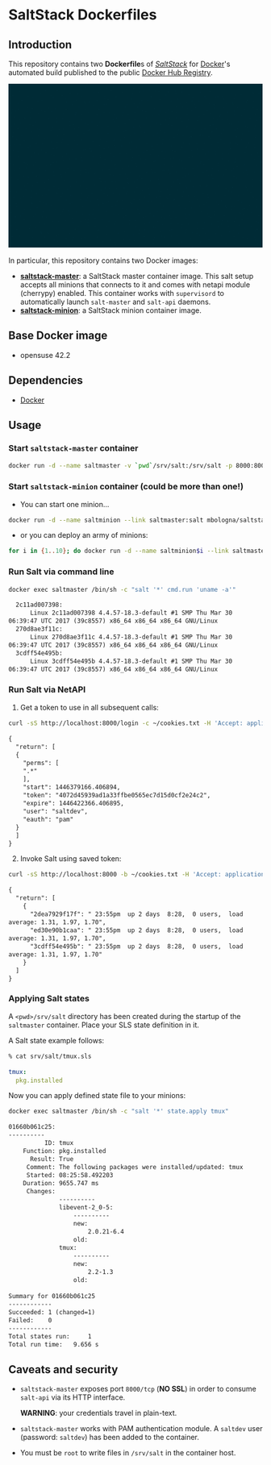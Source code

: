 # SaltStack Dockerfiles

## Introduction

This repository contains two **Dockerfile**s of [*SaltStack*](https://http://saltstack.com) for [Docker](https://www.docker.com/)'s automated build published to the public [Docker Hub Registry](https://registry.hub.docker.com/).

![Demo in action](demo/result.gif)

In particular, this repository contains two Docker images:

* [**saltstack-master**](https://registry.hub.docker.com/u/mbologna/saltstack-master): a SaltStack master container image. This salt setup accepts all minions that connects to it and comes with netapi module (cherrypy) enabled.
This container works with `supervisord` to automatically launch `salt-master` and `salt-api` daemons.  
* [**saltstack-minion**](https://registry.hub.docker.com/u/mbologna/saltstack-minion): a SaltStack minion container image.

## Base Docker image

* opensuse 42.2

## Dependencies

* [Docker](https://www.docker.com/)

## Usage

### Start `saltstack-master` container

```bash
docker run -d --name saltmaster -v `pwd`/srv/salt:/srv/salt -p 8000:8000 -ti mbologna/saltstack-master
```

### Start `saltstack-minion` container (could be more than one!)

*  You can start one minion...

  ```bash
  docker run -d --name saltminion --link saltmaster:salt mbologna/saltstack-minion
  ```

*  or you can deploy an army of minions:

  ```bash
  for i in {1..10}; do docker run -d --name saltminion$i --link saltmaster:salt mbologna/saltstack-minion ; done
  ```

### Run Salt via command line

```bash
docker exec saltmaster /bin/sh -c "salt '*' cmd.run 'uname -a'"
```

```
  2c11ad007398:
      Linux 2c11ad007398 4.4.57-18.3-default #1 SMP Thu Mar 30 06:39:47 UTC 2017 (39c8557) x86_64 x86_64 x86_64 GNU/Linux
  270d8ae3f11c:
      Linux 270d8ae3f11c 4.4.57-18.3-default #1 SMP Thu Mar 30 06:39:47 UTC 2017 (39c8557) x86_64 x86_64 x86_64 GNU/Linux
  3cdff54e495b:
      Linux 3cdff54e495b 4.4.57-18.3-default #1 SMP Thu Mar 30 06:39:47 UTC 2017 (39c8557) x86_64 x86_64 x86_64 GNU/Linux
```
### Run Salt via NetAPI

1. Get a token to use in all subsequent calls:
  ```bash
  curl -sS http://localhost:8000/login -c ~/cookies.txt -H 'Accept: application/json' -d username=saltdev -d password=saltdev -d eauth=pam
  ```
  ```
  {
    "return": [
    {
      "perms": [
      ".*"
      ],
      "start": 1446379166.406894,
      "token": "4072d45939ad1a33ffbe0565ec7d15d0cf2e24c2",
      "expire": 1446422366.406895,
      "user": "saltdev",
      "eauth": "pam"
    }
    ]
  }
  ```
2. Invoke Salt using saved token:
  ```bash
  curl -sS http://localhost:8000 -b ~/cookies.txt -H 'Accept: application/json' -d client=local -d tgt='*' -d fun=cmd.run -d arg="uptime"
  ```
  ```
  {
    "return": [
      {
        "2dea7929f17f": " 23:55pm  up 2 days  8:28,  0 users,  load average: 1.31, 1.97, 1.70",
        "ed30e90b1caa": " 23:55pm  up 2 days  8:28,  0 users,  load average: 1.31, 1.97, 1.70",
        "3cdff54e495b": " 23:55pm  up 2 days  8:28,  0 users,  load average: 1.31, 1.97, 1.70"
      }
    ]
  }
  ```

### Applying Salt states

A `<pwd>/srv/salt` directory has been created during the startup of the `saltmaster` container. Place your SLS state definition in it.

A Salt state example follows:

```bash
% cat srv/salt/tmux.sls
```

```yaml
tmux:
  pkg.installed
```

Now you can apply defined state file to your minions:

```bash
docker exec saltmaster /bin/sh -c "salt '*' state.apply tmux"
```

```
01660b061c25:
----------
          ID: tmux
    Function: pkg.installed
      Result: True
     Comment: The following packages were installed/updated: tmux
     Started: 08:25:58.492203
    Duration: 9655.747 ms
     Changes:   
              ----------
              libevent-2_0-5:
                  ----------
                  new:
                      2.0.21-6.4
                  old:
              tmux:
                  ----------
                  new:
                      2.2-1.3
                  old:

Summary for 01660b061c25
------------
Succeeded: 1 (changed=1)
Failed:    0
------------
Total states run:     1
Total run time:   9.656 s
```

## Caveats and security

* `saltstack-master` exposes port `8000/tcp` (**NO SSL**) in order to consume `salt-api` via its HTTP interface.

  **WARNING**: your credentials travel in plain-text.

* `saltstack-master` works with PAM authentication module.
A `saltdev` user (password: `saltdev`) has been added to the container.

* You must be `root` to write files in `/srv/salt` in the container host.
